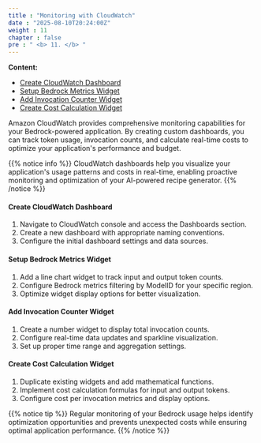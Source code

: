 ```yaml
---
title : "Monitoring with CloudWatch"
date : "2025-08-10T20:24:00Z"
weight : 11
chapter : false
pre : " <b> 11. </b> "
---
```


**Content:**
- [Create CloudWatch Dashboard](11.1-create-cloudwatch-dashboard/)
- [Setup Bedrock Metrics Widget](11.2-setup-bedrock-metrics-widget/)
- [Add Invocation Counter Widget](11.3-add-invocation-counter-widget/)
- [Create Cost Calculation Widget](11.4-create-cost-calculation-widget/)

Amazon CloudWatch provides comprehensive monitoring capabilities for your Bedrock-powered application. By creating custom dashboards, you can track token usage, invocation counts, and calculate real-time costs to optimize your application's performance and budget.

{{% notice info %}}
CloudWatch dashboards help you visualize your application's usage patterns and costs in real-time, enabling proactive monitoring and optimization of your AI-powered recipe generator.
{{% /notice %}}

#### Create CloudWatch Dashboard

1. Navigate to CloudWatch console and access the Dashboards section.
2. Create a new dashboard with appropriate naming conventions.
3. Configure the initial dashboard settings and data sources.

#### Setup Bedrock Metrics Widget

1. Add a line chart widget to track input and output token counts.
2. Configure Bedrock metrics filtering by ModelID for your specific region.
3. Optimize widget display options for better visualization.

#### Add Invocation Counter Widget

1. Create a number widget to display total invocation counts.
2. Configure real-time data updates and sparkline visualization.
3. Set up proper time range and aggregation settings.

#### Create Cost Calculation Widget

1. Duplicate existing widgets and add mathematical functions.
2. Implement cost calculation formulas for input and output tokens.
3. Configure cost per invocation metrics and display options.

{{% notice tip %}}
Regular monitoring of your Bedrock usage helps identify optimization opportunities and prevents unexpected costs while ensuring optimal application performance.
{{% /notice %}}
